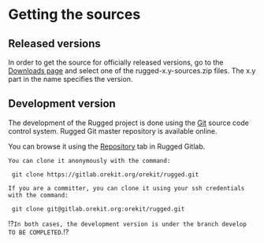 <!--- Copyright 2013-2018 CS Systèmes d'Information
  Licensed under the Apache License, Version 2.0 (the "License");
  you may not use this file except in compliance with the License.
  You may obtain a copy of the License at
  
    http://www.apache.org/licenses/LICENSE-2.0
  
  Unless required by applicable law or agreed to in writing, software
  distributed under the License is distributed on an "AS IS" BASIS,
  WITHOUT WARRANTIES OR CONDITIONS OF ANY KIND, either express or implied.
  See the License for the specific language governing permissions and
  limitations under the License.
-->

# Getting the sources


## Released versions

In order to get the source for officially released versions, go to the
[Downloads page](src/site/markdown/downloads.md) and select one of the 
rugged-x.y-sources.zip files.
The x.y part in the name specifies the version.

## Development version

The development of the Rugged project is done using the [Git](http://git-scm.com/)
source code control system. Rugged Git master repository is available online.

You can browse it using the [Repository](https://gitlab.orekit.org/orekit/rugged)
tab in Rugged Gitlab.

`You can clone it anonymously with the command:`

     git clone https://gitlab.orekit.org/orekit/rugged.git

`If you are a committer, you can clone it using your ssh credentials with the command:`

     git clone git@gitlab.orekit.org:orekit/rugged.git
  
:interrobang:`In both cases, the development version is under the branch develop TO BE COMPLETED`.:interrobang:
